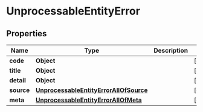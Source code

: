 

# UnprocessableEntityError


## Properties

Name | Type | Description | Notes
------------ | ------------- | ------------- | -------------
**code** | **Object** |  |  [optional]
**title** | **Object** |  |  [optional]
**detail** | **Object** |  |  [optional]
**source** | [**UnprocessableEntityErrorAllOfSource**](UnprocessableEntityErrorAllOfSource.md) |  |  [optional]
**meta** | [**UnprocessableEntityErrorAllOfMeta**](UnprocessableEntityErrorAllOfMeta.md) |  |  [optional]



